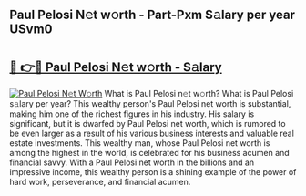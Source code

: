 ## Paul Pelosi N𝚎t w𝚘rth - Part-Pxm S𝚊lary per year USvm0

# <h2><a href="http://gc34lm.nevu.top/?p=Paul+Pelosi">🔗 👉🔴 Paul Pelosi N𝚎t w𝚘rth - S𝚊lary</a></h2>

[![Paul Pelosi N𝚎t W𝚘rth](https://i.imgur.com/Oavwk0R.jpeg)](http://gc34lm.nevu.top/?p=Paul+Pelosi)
What is Paul Pelosi n𝚎t w𝚘rth? What is Paul Pelosi s𝚊lary per year?
This wealthy person's Paul Pelosi net worth is substantial, making him one of the richest figures in his industry. His salary is significant, but it is dwarfed by Paul Pelosi net worth, which is rumored to be even larger as a result of his various business interests and valuable real estate investments. This wealthy man, whose Paul Pelosi net worth is among the highest in the world, is celebrated for his business acumen and financial savvy. With a Paul Pelosi net worth in the billions and an impressive income, this wealthy person is a shining example of the power of hard work, perseverance, and financial acumen.
